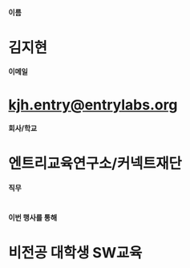 #### 이름	
#	김지현
	
#### 이메일	
# 	kjh.entry@entrylabs.org
	
#### 회사/학교	
# 	엔트리교육연구소/커넥트재단
	
#### 직무	
#	
	
#### 이번 행사를 통해 	
#	비전공 대학생 SW교육 
